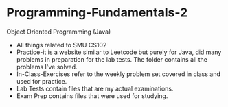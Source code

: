 # Programming-Fundamentals-2
Object Oriented Programming (Java)
- All things related to SMU CS102
- Practice-it is a website similar to Leetcode but purely for Java, did many problems in preparation for the lab tests. The folder contains all the problems I've solved.
- In-Class-Exercises refer to the weekly problem set covered in class and used for practice.
- Lab Tests contain files that are my actual examinations.
- Exam Prep contains files that were used for studying.
